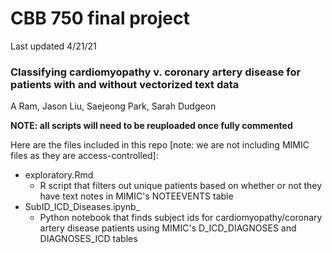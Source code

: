 # CBB 750 final project

Last updated 4/21/21

### Classifying cardiomyopathy v. coronary artery disease for patients with and without vectorized text data

A Ram, Jason Liu, Saejeong Park, Sarah Dudgeon

**NOTE: all scripts will need to be reuploaded once fully commented**


Here are the files included in this repo [note: we are not including MIMIC files as they are access-controlled]: 
* exploratory.Rmd
	* R script that filters out unique patients based on whether or not they have text notes in MIMIC's NOTEEVENTS table
* SubID\_ICD\_Diseases.ipynb_ 
	* Python notebook that finds subject ids for cardiomyopathy/coronary artery disease patients using MIMIC's D\_ICD\_DIAGNOSES and DIAGNOSES\_ICD tables
